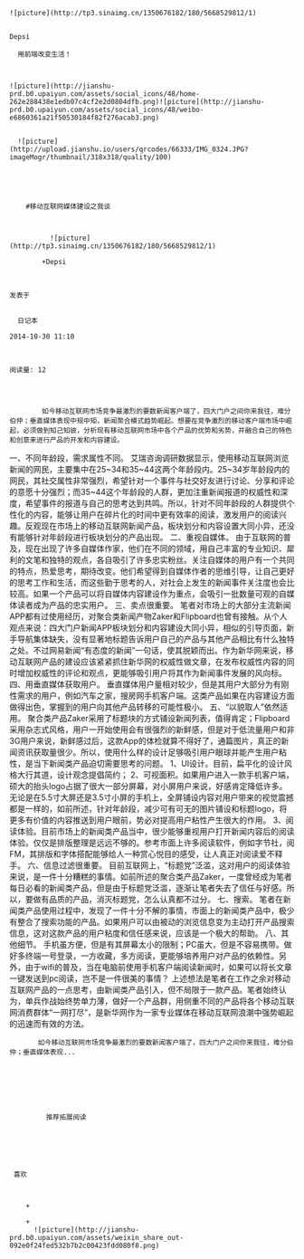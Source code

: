 
    
  
    ![picture](http://tp3.sinaimg.cn/1350676182/180/5668529812/1)
    

    Depsi
  
      用前端改变生活！

  
  
    ![picture](http://jianshu-prd.b0.upaiyun.com/assets/social_icons/48/home-262e288438e1edb07c4cf2e2d0804dfb.png)![picture](http://jianshu-prd.b0.upaiyun.com/assets/social_icons/48/weibo-e6860361a21f50530184f82f276acab3.png)
  
    
      ![picture](http://upload.jianshu.io/users/qrcodes/66333/IMG_0324.JPG?imageMogr/thumbnail/318x318/quality/100)
    


    
      
        #移动互联网媒体建设之我谈 
        
          
            
              ![picture](http://tp3.sinaimg.cn/1350676182/180/5668529812/1)
            
            +Depsi
        
        
    
    发表于 

    
      日记本

    2014-10-30 11:10

    

    阅读量: 12
  


        
            如今移动互联网市场竞争最激烈的要数新闻客户端了，四大门户之间你来我往，难分伯仲；垂直媒体表现中规中矩，新闻聚合模式趋势崛起。想要在竞争激烈的移动客户端市场中崛起，必须做到知己知彼，分析现有移动互联网市场中各个产品的优势和劣势，并融合自己的特色和创意来进行产品的开发和内容建设。

  一、不同年龄段，需求属性不同。
  艾瑞咨询调研数据显示，使用移动互联网浏览新闻的网民，主要集中在25~34和35~44这两个年龄段内。25~34岁年龄段内的网民，其社交属性非常强烈，希望针对一个事件与社交好友进行讨论、分享和评论的意愿十分强烈；而35~44这个年龄段的人群，更加注重新闻报道的权威性和深度，希望事件的报道与自己的思考达到共鸣。所以，针对不同年龄段的人群提供个性化的内容，能够让用户在碎片化的时间中更有效率的阅读，激发用户的阅读兴趣。反观现在市场上的移动互联网新闻产品，板块划分和内容设置大同小异，还没有能够针对年龄段进行板块划分的产品出现。
  二、重视自媒体。
  由于互联网的普及，现在出现了许多自媒体作家，他们在不同的领域，用自己丰富的专业知识、犀利的文笔和独特的观点，各自吸引了许多忠实粉丝。关注自媒体的用户有一个共同的特点，热爱思考，期待改变。他们希望得到自媒体作者的思维引导，让自己更好的思考工作和生活，而这些勤于思考的人，对社会上发生的新闻事件关注度也会比较高。如果一个产品可以将自媒体内容建设作为重点，会吸引一批数量可观的自媒体读者成为产品的忠实用户。
  三、卖点很重要。
  笔者对市场上的大部分主流新闻APP都有过使用经历，对聚合类新闻产物Zaker和Flipboard也曾有接触。从个人观点来说：四大门户新闻APP板块划分和内容建设大同小异，相似的引导页面，新手导航集体缺失，没有显著地标题告诉用户自己的产品与其他产品相比有什么独特之处。不过网易新闻“有态度的新闻”一句话，使其脱颖而出。作为新华网来说，移动互联网产品的建设应该紧紧抓住新华网的权威性做文章，在发布权威性内容的同时增加权威性的评论和观点，更能够吸引用户将其作为新闻事件发展的风向标。
  四、用垂直媒体获取用户。
  垂直媒体用户量相对较少，但是其用户大部分为有刚性需求的用户，例如汽车之家，搜房网手机客户端。这类产品如果在内容建设方面做得出色，掌握到的用户向其他产品转移的可能性极小。
  五、“以貌取人”依然适用。
  聚合类产品Zaker采用了标题块的方式铺设新闻列表，值得肯定；Flipboard采用杂志式风格，用户一开始使用会有很强烈的新鲜感，但是对于低流量用户和非3G用户来说，新鲜感过后，这款App的体检就算不得好了，通篇图片，真正的新闻资讯获取量很少。所以，使用什么样的设计足够吸引用户眼球并能产生用户粘性，是当下新闻类产品迫切需要思考的问题。
  1、UI设计。目前，扁平化的设计风格大行其道，设计观念提倡简约；
  2、可视面积。如果用户进入一款手机客户端，硕大的抬头logo占据了很大一部分屏幕，对小屏用户来说，好感肯定降低许多。无论是在5.5寸大屏还是3.5寸小屏的手机上，全屏铺设内容对用户带来的视觉震撼都是一样的，如前所述，针对年龄段，减少可有可无的图片铺设和标题logo，将更多有价值的内容推送到用户眼前，势必对提高用户粘性产生很大的作用。
  3、阅读体验。目前市场上的新闻类产品当中，很少能够重视用户打开新闻内容后的阅读体验。仅仅是排版整理是远远不够的。参考市面上许多阅读软件，例如字节社，阅FM，其排版和字体搭配能够给人一种赏心悦目的感受，让人真正对阅读爱不释手。
  六、信息过滤很重要。
  目前互联网上，“标题党”泛滥，这对用户的阅读体验来说，是一件十分糟糕的事情。如前所述的聚合类产品Zaker，一度曾经成为笔者每日必看的新闻类产品，但是由于标题党泛滥，逐渐让笔者失去了信任与好感。所以，要做有品质的产品，消灭标题党，怎么认真都不过分。
  七、搜索。
  笔者在新闻类产品使用过程中，发现了一件十分不解的事情，市面上的新闻类产品中，极少有整合了搜索功能的产品。如果用户可以由被动的浏览信息变为主动打开产品搜索信息，这对这款产品的用户粘度和信任感来说，应该是一个极大的帮助。
  八、其他细节。
  手机虽方便，但是有其屏幕太小的限制；PC虽大，但是不容易携带。做好多终端一号登录，一方收藏，多方阅读，更能够培养用户对产品的依赖性。另外，由于wifi的普及，当在电脑前使用手机客户端阅读新闻时，如果可以将长文章一键发送到pc阅读，岂不是一件很美的事情？
  上述想法是笔者在工作之余对移动互联网产品的一点思考，由新闻类产品引入，但不局限于一款产品。笔者始终认为，单兵作战始终势单力薄，做好一个产品群，用侧重不同的产品将各个移动互联网消费群体“一网打尽”，是新华网作为一家专业媒体在移动互联网浪潮中强势崛起的迅速而有效的方法。

        
           如今移动互联网市场竞争最激烈的要数新闻客户端了，四大门户之间你来我往，难分伯仲；垂直媒体表现...
      
    
    
      
      
      
          
             推荐拓展阅读
        
      
    
    
      
          
     喜欢

      
      
        +
                  
        +
          ![picture](http://jianshu-prd.b0.upaiyun.com/assets/weixin_share_out-092e0f24fed532b7b2c00423fdd080f8.png)
        
      
    
  


